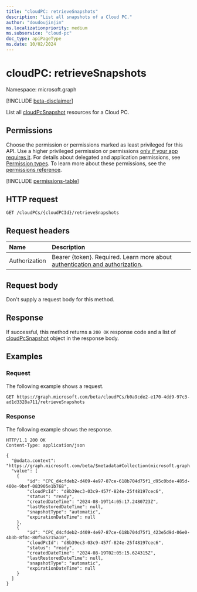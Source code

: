 ```yaml
---
title: "cloudPC: retrieveSnapshots"
description: "List all snapshots of a Cloud PC."
author: "doudoujinjin"
ms.localizationpriority: medium
ms.subservice: "cloud-pc"
doc_type: apiPageType
ms.date: 10/02/2024
---
```


# cloudPC: retrieveSnapshots

Namespace: microsoft.graph

[!INCLUDE [beta-disclaimer](../../includes/beta-disclaimer.md)]

List all [cloudPcSnapshot](../resources/cloudpcsnapshot.md) resources for a Cloud PC.

## Permissions

Choose the permission or permissions marked as least privileged for this API. Use a higher privileged permission or permissions [only if your app requires it](/graph/permissions-overview#best-practices-for-using-microsoft-graph-permissions). For details about delegated and application permissions, see [Permission types](/graph/permissions-overview#permission-types). To learn more about these permissions, see the [permissions reference](/graph/permissions-reference).

<!-- { "blockType": "permissions", "name": "cloudpc_retrievesnapshots" } -->
[!INCLUDE [permissions-table](../includes/permissions/cloudpc-retrievesnapshots-permissions.md)]

## HTTP request

<!-- {
  "blockType": "ignored"
}
-->

``` http
GET /cloudPCs/{cloudPCId}/retrieveSnapshots
```

## Request headers

|Name        |Description         |
|:---------- |:------------------ |
|Authorization|Bearer {token}. Required. Learn more about [authentication and authorization](/graph/auth/auth-concepts).|

## Request body

Don't supply a request body for this method.

## Response

If successful, this method returns a `200 OK` response code and a list of [cloudPcSnapshot](../resources/cloudpcsnapshot.md) object in the response body.

## Examples

### Request

The following example shows a request.

<!-- {
  "blockType": "request",
  "name": "cloudpc.retrieveSnapshots"
}
-->

``` http
GET https://graph.microsoft.com/beta/cloudPCs/b0a9cde2-e170-4dd9-97c3-ad1d3328a711/retrieveSnapshots
```

### Response

The following example shows the response.

<!-- {
  "blockType": "response",
  "truncated": true,
  "@odata.type": "Collection(microsoft.graph.cloudPcSnapshot)"
}
-->

``` http
HTTP/1.1 200 OK
Content-Type: application/json

{
  "@odata.context": "https://graph.microsoft.com/beta/$metadata#Collection(microsoft.graph.cloudPcSnapshot)",
  "value": [
    {
        "id": "CPC_d4cfdeb2-d409-4e97-87ce-618b704d75f1_d95c0bde-485d-400e-9bef-083905e1b768",
        "cloudPcId": "d8b39ec3-03c9-457f-824e-25f48197cec6",
        "status": "ready",
        "createdDateTime": "2024-08-19T14:05:17.2480723Z",
        "lastRestoredDateTime": null,
        "snapshotType": "automatic",
        "expirationDateTime": null
    },
    {
        "id": "CPC_d4cfdeb2-d409-4e97-87ce-618b704d75f1_423e5d9d-06e0-4b3b-8f0c-80f5a5215a10",
        "cloudPcId": "d8b39ec3-03c9-457f-824e-25f48197cec6",
        "status": "ready",
        "createdDateTime": "2024-08-19T02:05:15.624315Z",
        "lastRestoredDateTime": null,
        "snapshotType": "automatic",
        "expirationDateTime": null
    }
  ]
}
```
